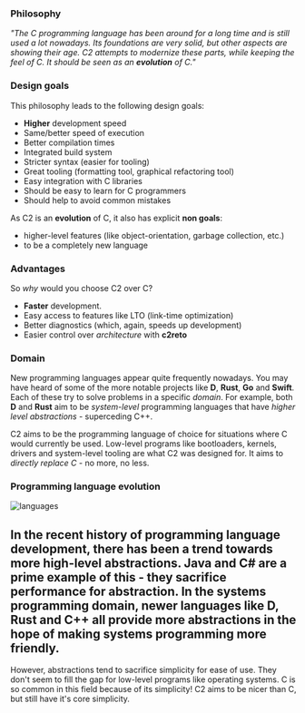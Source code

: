 
### Philosophy
*"The C programming language has been around for a long time and is still used
a lot nowadays. Its foundations are very solid, but other aspects
are showing their age. C2 attempts to modernize these parts, while keeping
the feel of C. It should be seen as an __evolution__ of C."*


### Design goals
This philosophy leads to the following design goals:

* __Higher__ development speed
* Same/better speed of execution
* Better compilation times
* Integrated build system
* Stricter syntax (easier for tooling)
* Great tooling (formatting tool, graphical refactoring tool)
* Easy integration with C libraries
* Should be easy to learn for C programmers
* Should help to avoid common mistakes

As C2 is an __evolution__ of C, it also has explicit __non goals__:

* higher-level features (like object-orientation, garbage collection, etc.)
* to be a completely new language

### Advantages
So *why* would you choose C2 over C?

* __Faster__ development.
* Easy access to features like LTO (link-time optimization)
* Better diagnostics (which, again, speeds up development)
* Easier control over *architecture* with __c2reto__


### Domain
New programming languages appear quite frequently nowadays. You may have
heard of some of the more notable projects like __D__, __Rust__, __Go__
and __Swift__. Each of these try to solve problems in a specific *domain*.
For example, both __D__ and __Rust__ aim to be *system-level* programming
languages that have *higher level abstractions* - superceding C++.

C2 aims to be the programming language of choice for situations where C would
currently be used.  Low-level programs like bootloaders, kernels,
drivers and system-level tooling are what C2 was designed for. It aims
to *directly replace C* - no more, no less.

### Programming language evolution

![languages](introduction/languages.svg)

In the recent history of programming language development, there has been a trend towards more
high-level abstractions. Java and C# are a prime example of this - they sacrifice performance
for abstraction. In the systems programming domain, newer languages like D, Rust and C++ all
provide more abstractions in the hope of making systems programming more friendly.
-
However, abstractions tend to sacrifice simplicity for ease of use. They don't seem to fill the gap
for low-level programs like operating systems. C is so common in this field because of its
simplicity! C2 aims to be nicer than C, but still have it's core simplicity.

